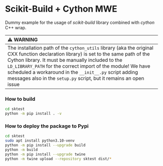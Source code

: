 # Scikit-Build + Cython MWE

Dummy example for the usage of *scikit-build* library combined with *cython* C++ wrap.

| :warning: WARNING |
|:------------------|
| The installation path of the `cython_utils` library (aka the original CXX function declaration library) is set to the same path of the Cython library. It must be manually included to the `LD_LIBRARY_PATH` for the correct import of the module! We have scheduled a workaround in the `__init__.py` script adding messages also in the `setup.py` script, but it remains an open issue |

### How to build

```bash
cd sktest
python -m pip install . -v
```

### How to deploy the package to Pypi

```bash
cd sktest
sudo apt install python3.10-venv
python -m pip install --upgrade build
python -m build
python -m pip install --upgrade twine
python -m twine upload --repository sktest dist/*
```
